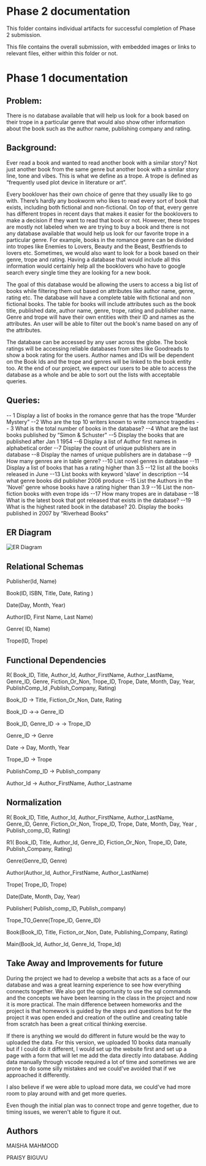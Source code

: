 # Phase 2 documentation
This folder contains individual artifacts for successful completion of Phase 2 submission.

This file contains the overall submission, with embedded images or links to relevant files, either within this folder or not.
# Phase 1 documentation
## Problem: ## 

There is no database available that will help us look for a book based on their trope in a particular genre that would also show other information about the book such as the author name, publishing company and rating. 

## Background: ## 

Ever read a book and wanted to read another book with a similar story? Not just another book from the same genre but another book with a similar story line, tone and vibes. This is what we define as a trope. A trope is defined as “frequently used plot device in literature or art”. 

Every booklover has their own choice of genre that they usually like to go with. There’s hardly any bookworm who likes to read every sort of book that exists, including both fictional and non-fictional. On top of that, every genre has different tropes in recent days that makes it easier for the booklovers to make a decision if they want to read that book or not. However, these tropes are mostly not labeled when we are trying to buy a book and there is not any database available that would help us look for our favorite trope in a particular genre. For example, books in the romance genre can be divided into tropes like Enemies to Lovers, Beauty and the Beast, Bestfriends to lovers etc. Sometimes, we would also want to look for a book based on their genre, trope and rating. Having a database that would include all this information would certainly help all the booklovers who have to google search every single time they are looking for a new book. 

The goal of this database would be allowing the users to access a big list of books while filtering them out based on attributes like author name, genre, rating etc. The database will have a complete table with fictional and non fictional books. The table for books will include attributes such as the book title, published date, author name, genre, trope, rating and publisher name. Genre and trope will have their own entities with their ID and names as the attributes. An user will be able to filter out the book's name based on any of the attributes. 

The database can be accessed by any user across the globe. The book ratings will be accessing reliable databases from sites like Goodreads to show a book rating for the users.  Author names and IDs will be dependent on the Book Ids and the trope and genres will be linked to the book entity too. At the end of our project, we expect our users to be able to access the database as a whole and be able to sort out the lists with acceptable queries. 

## Queries: ##

-- 1 Display a list of books in the romance genre that has the trope “Murder Mystery”
--2 Who are the top 10 writers known to write romance tragedies
-- 3 What is the total number of books in the database?
--4 What are the last books published by “Simon & Schuster"
--5 Display the books that are published after Jan 1 1954
--6 Display a list of Author first names in alphabetical order
--7 Display the count of unique publishers are in database
--8 Display the names of unique publishers are in database
--9 How many genres are in table genre?
--10 List novel genres in database
--11 Display a list of books that has a rating higher than 3.5
--12 list all the books released in June
--13 List books with keyword 'slave' in description
--14 what genre books did publisher 2006 produce
--15 List the Authors in the 'Novel' genre whose books have a rating higher than 3.9
--16 List the non-fiction books with even trope ids
--17 How many tropes are in database
--18 What is the latest book that got released that exists in the database?
--19 What is the highest rated book in the database?
20. Display the books published in 2007 by “Riverhead Books”

## ER Diagram ##

![ER Diagram](./ERD.PNG "ER Diagram")


## Relational Schemas ##
Publisher(Id<PK>, Name)

Book(ID<PK>, ISBN, Title, Date, Rating ) 

Date(Day, Month, Year) 

Author(ID<PK>, First Name, Last Name) 

Genre( ID<PK>, Name) 

Trope(ID<PK>, Trope) 

## Functional Dependencies ##

R( Book_ID, Title, Author_Id, Author_FirstName, Author_LastName, Genre_ID, Genre, Fiction_Or_Non, Trope_ID, Trope, Date, Month, Day, Year, PublishComp_Id ,Publish_Company, Rating)

Book_ID →  Title, Fiction_Or_Non, Date, Rating

Book_ID →→  Genre_ID

Book_ID, Genre_ID → → Trope_ID

Genre_ID → Genre

Date → Day, Month, Year

Trope_ID → Trope

PublishComp_ID → Publish_company

Author_Id → Author_FirstName, Author_Lastname


## Normalization ##
R( Book_ID, Title, Author_Id, Author_FirstName, Author_LastName, Genre_ID, Genre, Fiction_Or_Non, Trope_ID, Trope, Date, Month, Day, Year , Publish_comp_ID, Rating)

R1( Book_ID, Title, Author_Id, Genre_ID, Fiction_Or_Non, Trope_ID, Date, Publish_Company, Rating)

Genre(Genre_ID, Genre)

Author(Author_Id, Author_FirstName, Author_LastName)

Trope( Trope_ID, Trope)

Date(Date, Month, Day, Year)

Publisher( Publish_comp_ID, Publish_company)

Trope_TO_Genre(Trope_ID, Genre_ID)

Book(Book_ID, Title, Fiction_or_Non, Date, Publishing_Company, Rating)

Main(Book_Id, Author_Id, Genre_Id, Trope_Id)

## Take Away and Improvements for future ##
During the project we had to develop a website that acts as a face of our database and was a great learning experience to see how everything connects together. We also got the opportunity to use the sql commands and the concepts we have been learning in the class in the project and now it is more practical. The main difference between homeworks and the project is that homework is guided by the steps and questions but for the project it was open ended and creation of the outline and creating table from scratch has been a great critical thinking exercise. 

If there is anything we would do different in future would be the way to uploaded the data. For this version, we uploaded 10 books data manually but if I could do it different, I would set up the website first and set up a page with a form that will let me add the data directly into database. Adding data manually through vscode required a lot of time and sometimes we are prone to do some silly mistakes and we could've avoided that if we approached it differently. 

I also believe if we were able to upload more data, we could've had more room to play around with and get more queries. 

Even though the initial plan was to connect trope and genre together, due to timing issues, we weren't able to figure it out. 

## Authors ##

MAISHA MAHMOOD

PRAISY BIGUVU
